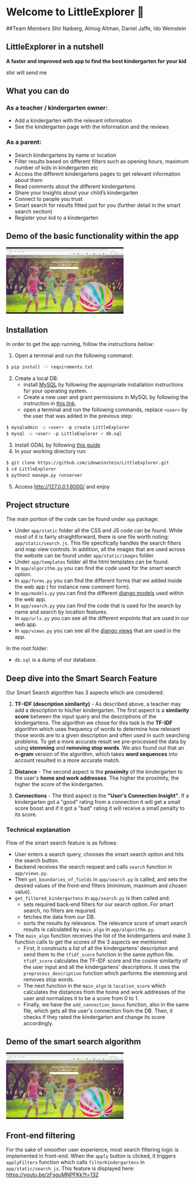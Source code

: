# Welcome to LittleExplorer 👋

##Team Members
Shir Naiberg, Almog Altman, Daniel Jaffe, Ido Weinstein

[//]: # (# Description)

## LittleExplorer in a nutshell
**A faster and improved web app to find the best kindergarten for your kid**

shir will send me

## What you can do

### As a teacher / kindergarten owner:

- Add a kindergarten with the relevant information
- See the kindergarten page with the information and the reviews

### As a parent:

- Search kindergartens by name or location
- Filter results based on different filters such as opening hours, maximum number of kids in kindergarten etc
- Access the different kindergartens pages to get relevant information about them
- Read comments about the different kindergartens
- Share your Insights about your child’s kindergarten
- Connect to people you trust
- Smart search for results fitted just for you (further detail in the smart search section)
- Register your kid to a kindergarten

## Demo of the basic functionality within the app

[![Watch the video](mq1.webp)](https://www.youtube.com/watch?v=zFsguMNPFKk)

## Installation

In order to get the app running, follow the instructions below:

1. Open a terminal and run the following command:

```bash
$ pip install -r requirements.txt
```

2. Create a local DB:
    - install [MySQL](https://dev.mysql.com/doc/mysql-installation-excerpt/5.7/en/) by following the appropriate installation instructions for
      your operating system.
    - Create a new user and grant permissions in MySQL by following the instruction
      in [this link](https://phoenixnap.com/kb/how-to-create-new-mysql-user-account-grant-privileges).
    - open a terminal and run the following commands, replace `<user>` by the user that was added in the previous step:

```bash
$ mysqladmin -u <user> -p create LittleExplorer
$ mysql -u <user> -p LittleExplorer < db.sql
```

3. Install GDAL by following [this guide](https://mapscaping.com/installing-gdal-for-beginners/)
4. In your working directory run:

```bash
$ git clone https://github.com/idoweinstein/LittleExplorer.git
$ cd LittleExplorer
$ python3 manage.py runserver
```

5. Access http://127.0.0.1:8000/ and enjoy

## Project structure

The main portion of the code can be found under `app` package:

- Under `app/static` folder all the CSS and JS code can be found. While most of it is fairly straightforward, there is one file worth noting: 
  `app/static/search.js`. This file specifically handles the search filters and map view controls.
  In addition, all the images that are used across the
  website can be found under `app/static/images` folder.
- Under `app/templates` folder all the html templates can be found.
- In `app/algorithm.py` you can find the code used for the smart search option.
- In `app/forms.py` you can find the different forms that we added inside the web app ( for instance new comment form).
- In `app/models.py` you can find the different [django models](https://docs.djangoproject.com/en/4.2/topics/db/models/)
  used within the web app.
- In `app/search.py` you can find the code that is used for the search by name and search by location features.
- In `app/urls.py` you can see all the different enpoints that are used in our web app.
- In `app/views.py` you can see all the [django views](https://docs.djangoproject.com/en/4.2/topics/http/views/) that are used in the app.

In the root folder:
- `db.sql` is a dump of our database. 

## Deep dive into the Smart Search Feature

Our Smart Search algorithm has 3 aspects which are considered:
1. **TF-IDF (description similarity)** - As described above, a teacher may add a description to his/her kindergarten.
The first aspect is a **similarity score** between the input query and the descriptions of the kindergartens.
The algorithm we chose for this task is the **TF-IDF** algorithm which uses frequency of words to determine how relevant those words are to a given description and often used in such searching problems.
To get a more accurate result we pre-processed the data by using **stemming** and **removing stop words**.
We also found out that an **n-gram** version of the algorithm, which takes **word sequences** into account resulted in a more accurate match.

2. **Distance** - The second aspect is the **proximity** of the kindergarten to the user's **home and work addresses**.
The higher the proximity, the higher the score of the kindergarten.

3. **Connections** - The third aspect is the **"User's Connection Insight"**.
If a kindergarten got a "good" rating from a connection it will get a small score boost and if it got a "bad" rating it will receive a small penalty to its score.

### Technical explanation
Flow of the smart search feature is as follows:
- User enters a search query, chooses the smart search option and hits the search button.
- Backend receives the search request and calls `search` function in `app/views.py`.
- Then `get_boundaries_of_fields` in `app/search.py` is called, and sets the desired values of the front-end filters (minimum, maximum and chosen value).
- `get_filtered_kindergartens` in `app/search.py` is then called and:
  - sets required back-end filters for our search option. For smart search, no filters are required.
  - fetches the data from our DB.
  - sorts the results by relevance. The relevance score of smart search results is calculated by `main_algo` in `app/algorithm.py`.
- The `main_algo` function receives the list of the kindergartens and make 3 function calls to get the scores of the 3 aspects we mentioned:
  - First, it constructs a list of all the kindergartens' description and send them to the `tfidf_score` function in the same python file.
`tfidf_score` calculates the TF-IDF score and the cosine similarity of the user input and all the kindergartens' descriptions.
It uses the `preprocess_description` function which performs the stemming and removes stop words.
  - The next function in the `main_algo` is `location_score` which calculates the distances from the home and work addresses of the user and normalizes it to be a score from 0 to 1.
  - Finally, we have the `add_connection_bonus` function, also in the same file, which gets all the user's connection from the DB. Then, it checks if they rated the kindergarten and change its score accordingly.


## Demo of the smart search algorithm

[![Watch the video](mq1.webp)](https://youtu.be/Lmjltjjg57Q)

## Front-end filtering
For the sake of smoother user experience, most search filtering logic is implemented in front-end.
When the `apply` button is clicked, it triggers `applyFilters` function which calls `filterKindergartens` in `app/static/search.js`.
This feature is displayed here: https://youtu.be/zFsguMNPFKk?t=132






